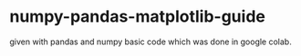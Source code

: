 # numpy-pandas-matplotlib-guide

given with pandas and numpy basic code which was done in google colab.
